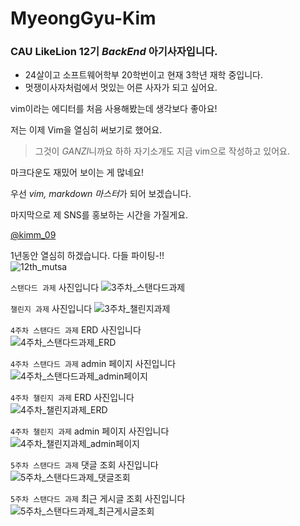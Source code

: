 # MyeongGyu-Kim

### CAU LikeLion 12기 ***BackEnd*** 아기사자입니다.

* 24살이고 소프트웨어학부 20학번이고 현재 3학년 재학 중입니다.
* 멋쟁이사자처럼에서 멋있는 어른 사자가  되고 싶어요.

vim이라는 에디터를 처음 사용해봤는데 생각보다 좋아요!

저는 이제 Vim을 열심히 써보기로 했어요.

> 그것이 *GANZI*니까요 하하
자기소개도 지금 vim으로 작성하고 있어요.

마크다운도 재밌어 보이는 게 많네요!

우선 *vim, markdown 마스터*가 되어 보겠습니다.

마지막으로 제 SNS를  홍보하는 시간을 가질게요.

[@kimm\_09](https://www.instagram.com/kimm_09/)

1년동안 열심히 하겠습니다. 다들 파이팅-!!<br>
![12th\_mutsa](https://github.com/LikeLion-at-CAU-12th/Myeonggyu-Kim/assets/128495883/6dff2ae1-8364-44e9-8788-125972fffff8)

`스탠다드 과제` 사진입니다
![3주차_스탠다드과제](https://github.com/LikeLion-at-CAU-12th/Myeonggyu-Kim/assets/128495883/fe4a6008-b0ce-4fac-823d-85c65327544e)

`챌린지 과제` 사진입니다
![3주차_챌린지과제](https://github.com/LikeLion-at-CAU-12th/Myeonggyu-Kim/assets/128495883/dbeffc1c-f815-4517-851e-69c3b104adf9)

`4주차 스탠다드 과제` ERD 사진입니다<br>
![4주차_스탠다드과제_ERD](https://github.com/LikeLion-at-CAU-12th/Myeonggyu-Kim/assets/128495883/4dfaa068-011c-47ab-aa22-f101b81eb568)

`4주차 스탠다드 과제` admin 페이지 사진입니다<br>
![4주차_스탠다드과제_admin페이지](https://github.com/LikeLion-at-CAU-12th/Myeonggyu-Kim/assets/128495883/849bdfd9-e362-47a8-989c-37917b0155cd)

`4주차 챌린지 과제` ERD 사진입니다<br>
![4주차_챌린지과제_ERD](https://github.com/LikeLion-at-CAU-12th/Myeonggyu-Kim/assets/128495883/8b2b75d2-3b26-4a50-a1d4-76550bcab3e8)

`4주차 챌린지 과제` admin 페이지 사진입니다<br>
![4주차_챌린지과제_admin페이지](https://github.com/LikeLion-at-CAU-12th/Myeonggyu-Kim/assets/128495883/856e49e9-45eb-4073-9631-d0896284f0c5)

`5주차 스탠다드 과제` 댓글 조회 사진입니다<br>
![5주차_스탠다드과제_댓글조회](https://github.com/LikeLion-at-CAU-12th/Myeonggyu-Kim/assets/128495883/c60572cd-6fe5-4a4c-822b-9737d9e06edb)

`5주차 스탠다드 과제` 최근 게시글 조회 사진입니다<br>
![5주차_스탠다드과제_최근게시글조회](https://github.com/LikeLion-at-CAU-12th/Myeonggyu-Kim/assets/128495883/b74af5dd-ad85-4de3-b17f-29fd14453675)

